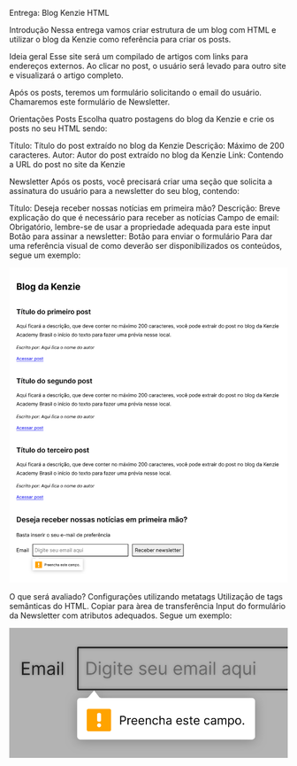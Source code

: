 Entrega: Blog Kenzie HTML

Introdução
Nessa entrega vamos criar estrutura de um blog com HTML e utilizar o blog da Kenzie como referência para criar os posts.

Ideia geral
Esse site será um compilado de artigos com links para endereços externos. Ao clicar no post, o usuário será levado para outro site e visualizará o artigo completo.

Após os posts, teremos um formulário solicitando o email do usuário. Chamaremos este formulário de Newsletter.

Orientações
Posts
Escolha quatro postagens do blog da Kenzie e crie os posts no seu HTML sendo:

Título: Título do post extraído no blog da Kenzie
Descrição: Máximo de 200 caracteres.
Autor: Autor do post extraído no blog da Kenzie
Link: Contendo a URL do post no site da Kenzie

Newsletter
Após os posts, você precisará criar uma seção que solicita a assinatura do usuário para a newsletter do seu blog, contendo:

Título: Deseja receber nossas notícias em primeira mão?
Descrição: Breve explicação do que é necessário para receber as notícias
Campo de email: Obrigatório, lembre-se de usar a propriedade adequada para este input
Botão para assinar a newsletter: Botão para enviar o formulário
Para dar uma referência visual de como deverão ser disponibilizados os conteúdos, segue um exemplo:

<img src="./assets/example-1.svg" alt="example 1" />

O que será avaliado?
Configurações utilizando metatags
Utilização de tags semânticas do HTML.
Copiar para àrea de transferência
Input do formulário da Newsletter com atributos adequados. Segue um exemplo:

<img src="./assets/example-2.svg" alt="example 2" />

